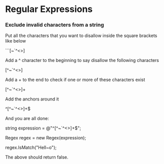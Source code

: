 # Regular Expressions

### Exclude invalid characters from a string

Put all the characters that you want to disallow inside the square brackets like below

```[~`^<>]

Add a ^ character to the beginning to say disallow the following characters

[^~`^<>]

Add a + to the end to check if one or more of these characters exist

[^~`^<>]+

Add the anchors around it

^[^~`^<>]+$

 

And you are all done:

string expression = @"^[^~`^<>]+$";

Regex regex = new Regex(expression);

regex.IsMatch("Hell~o");

The above should return false.
